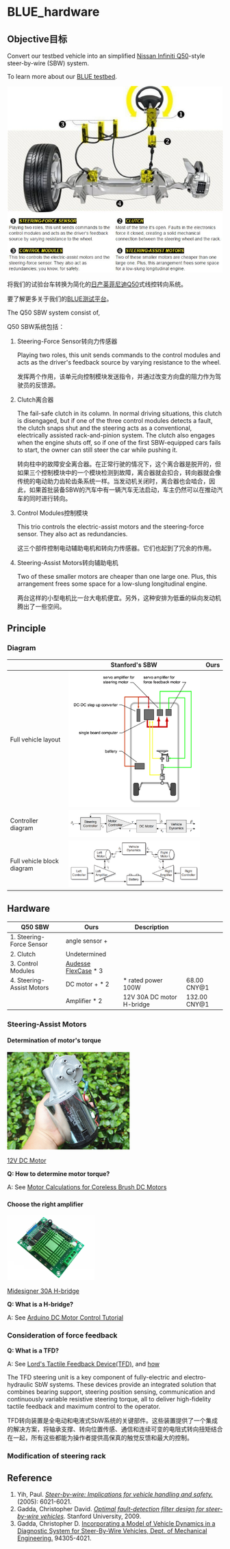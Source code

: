 # BLUE_hardware
## Objective目标

Convert our testbed vehicle into an simplified [Nissan Infiniti Q50](https://www.caranddriver.com/features/a15116750/electric-feel-nissan-digitizes-steering-but-the-wheel-remains-feature/)-style steer-by-wire (SBW) system.

To learn more about our [BLUE testbed](BLUE_testbed.md).

<img src="pic/steer-by-wire.jpg" style="zoom:80%">

将我们的试验台车转换为简化的[日产英菲尼迪Q50](https://www.caranddriver.com/features/a15116750/electric-feel-nissan-digitizes-steering-but-the-wheel-remains-feature/)式线控转向系统。

要了解更多关于我们的[BLUE测试平台](BLUE_testbed.md)。

The Q50 SBW system consist of,

Q50 SBW系统包括：

1. Steering-Force Sensor转向力传感器

   Playing two roles, this unit sends commands to the control modules and acts as the driver's feedback source by varying resistance to the wheel.

   发挥两个作用，该单元向控制模块发送指令，并通过改变方向盘的阻力作为驾驶员的反馈源。

2. Clutch离合器

   The fail-safe clutch in its column. In ­normal driving situations, this clutch is disengaged, but if one of the three control modules detects a fault, the clutch snaps shut and the steering acts as a conventional, electrically assisted rack-and-pinion system. The clutch also engages when the engine shuts off, so if one of the first SBW-equipped cars fails to start, the owner can still steer the car while pushing it.

   转向柱中的故障安全离合器。在正常行驶的情况下，这个离合器是脱开的，但如果三个控制模块中的一个模块检测到故障，离合器就会扣合，转向器就会像传统的电动助力齿轮齿条系统一样。当发动机关闭时，离合器也会啮合，因此，如果首批装备SBW的汽车中有一辆汽车无法启动，车主仍然可以在推动汽车的同时进行转向。

3. Control Modules控制模块

   This trio controls the electric-assist motors and the steering-force sensor. They also act as redundancies.

   这三个部件控制电动辅助电机和转向力传感器。它们也起到了冗余的作用。

4. Steering-Assist Motors转向辅助电机

   Two of these smaller motors are cheaper than one large one. Plus, this arrangement frees some space for a low-slung longitudinal engine.

   两台这样的小型电机比一台大电机便宜。另外，这种安排为低垂的纵向发动机腾出了一些空间。

## Principle

### Diagram

|                            | Stanford's SBW                                              | Ours |
| -------------------------- | ----------------------------------------------------------- | ---- |
| Full vehicle layout        | <img src="pic/Stanford_SBW_G1.png" style="zoom:40%">        |      |
| Controller diagram         | <img src="pic/Stanford Controller.png" style="zoom:50%">    |      |
| Full vehicle block diagram | <img src="pic/Stanford Block Diagram.png" style="zoom:50%"> |      |


## Hardware

| Q50 SBW                   | Ours                                                     | Description               |              |
| ------------------------- | -------------------------------------------------------- | ------------------------- | ------------ |
| 1. Steering-Force Sensor  | angle sensor +                                           |                           |              |
| 2. Clutch                 | Undetermined                                             |                           |              |
| 3. Control Modules        | [Audesse FlexCase](https://www.audesseinc.com/labs/) * 3 |                           |              |
| 4. Steering-Assist Motors | DC motor + * 2                                           | * rated power  100W       | 68.00 CNY@1  |
|                           | Amplifier * 2                                            | 12V 30A DC motor H-bridge | 132.00 CNY@1 |
### Steering-Assist Motors

#### Determination of motor's torque

<img src="pic/DC Motor.jpg" style="zoom:40%">

[12V DC Motor](https://item.taobao.com/item.htm?spm=a1z0d.6639537.1997196601.26.6a6d7484zwU5ho&id=626451109695)

**Q: How to determine motor torque?**

A: See [Motor Calculations for Coreless Brush DC Motors](https://www.faulhaber.com/en/support/technical-support/motors/tutorials/dc-motor-tutorial-dc-motor-calculation/)

### 

#### Choose the right amplifier

<img src="pic/Midesigner 30A H-bridge.jpg" style="zoom:20%">

[Midesigner 30A H-bridge](https://item.taobao.com/item.htm?spm=a1z0d.6639537.1997196601.297.4c947484OsRlGs&id=629440689350)

**Q: What is a H-bridge?**

A: See [Arduino DC Motor Control Tutorial](https://howtomechatronics.com/tutorials/arduino/arduino-dc-motor-control-tutorial-l298n-pwm-h-bridge/)

### Consideration of force feedback

**Q: What is a TFD?**

A: See [Lord's Tactile Feedback Device(TFD)](https://www.lord.com/products-and-solutions/steer-by-wire-tactile-feedback-device), and [how](http://files.lord.com/pdf/44/PB8130_TFDBrochure.pdf)

The TFD steering unit is a key component of fully-electric and electro-hydraulic SbW systems. These devices provide an integrated solution that combines bearing support, steering position sensing, communication and continuously variable resistive steering torque, all to deliver high-fidelity tactile feedback and maximum control to the operator.

TFD转向装置是全电动和电液式SbW系统的关键部件。这些装置提供了一个集成的解决方案，将轴承支撑、转向位置传感、通信和连续可变的电阻式转向扭矩结合在一起，所有这些都能为操作者提供高保真的触觉反馈和最大的控制。

### Modification of steering rack





## Reference
1. Yih, Paul. [*Steer-by-wire: Implications for vehicle handling and safety.*](https://github.com/jayhsu0627/BLUE_hardware/blob/main/reference/1_STEER-BY-WIRE%20IMPLICATIONS%20FOR%20VEHICLE%20HANDLING%20AND%20SAFETY_dissertation.pdf) (2005): 6021-6021.
2. Gadda, Christopher David. [*Optimal fault-detection filter design for steer-by-wire vehicles*](https://github.com/jayhsu0627/BLUE_hardware/blob/main/reference/2_2008_Thesis_Gadda_Optimal_Fault_Detection_Filter_Design_for_SBW_Vehicles.pdf). Stanford University, 2009.
3. Gadda, Christopher D. [Incorporating a Model of Vehicle Dynamics in a Diagnostic System for Steer-By-Wire Vehicles, Dept. of Mechanical Engineering.](https://github.com/jayhsu0627/BLUE_hardware/blob/main/reference/3_avec04.pdf) 94305-4021.

